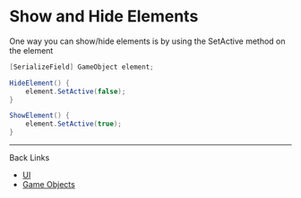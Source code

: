 # Show and Hide Elements

One way you can show/hide elements is by using the SetActive method on the element

```c#
[SerializeField] GameObject element;

HideElement() {
    element.SetActive(false);
}

ShowElement() {
    element.SetActive(true);
}
```

---
Back Links

* [UI](../0_ui.md)
* [Game Objects](../../Game_Objects/0_game_objects.md)
